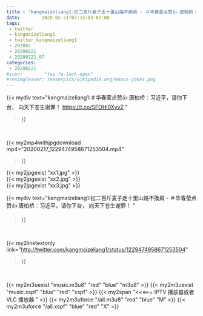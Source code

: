 ```yaml
---
title : "kangmaizeliang1:扛二百斤麦子走十里山路不換肩 - ＃华春莹点赞👍 唐柏桥：习近平，请你下台， 向天下苍生谢罪！ "
date:        2020-02-21T07:15:03-07:00
tags:
 - twitter
 - kangmaizeliang1
 - twitter_kangmaizeliang1
 - 202002
 - 20200221
 - 20200221_07
categories:
 - 20200221
#icon:        "fas fa-lock-open"
#resImgTeaser: teaserpics/wikipedia.org/emacs-jokes.png
---
```


{{< mydiv text="kangmaizeliang1:＃华春莹点赞👍 唐柏桥：习近平，请你下台， 向天下苍生谢罪！ https://t.co/SFOHl0XyvZ "
>}}
<br>


{{< my2mp4withjpgdownload mp4="20200217_1229474958671253504.mp4"
>}}

{{< my2jpgexist "xx1.jpg" >}}<br>
{{< my2jpgexist "xx2.jpg" >}}<br>
{{< my2jpgexist "xx3.jpg" >}}<br>



{{< mydiv text="kangmaizeliang1:扛二百斤麦子走十里山路不換肩 - ＃华春莹点赞👍 唐柏桥：习近平，请你下台， 向天下苍生谢罪！ "
>}}
<br>

{{< my2linktextonly link="http://twitter.com/kangmaizeliang1/status/1229474958671253504"
>}}


<br>

{{< my2m3uexist "music.m3u8" "red"  "blue" "m3u8" >}} {{< my2m3uexist "music.xspf" "blue" "red"  "xspf" >}} {{< my2span "<<<=== IPTV 播放器或者 VLC 播放器 " >}} {{< my2m3uforce "/all.m3u8" "red"  "blue" "M" >}} {{< my2m3uforce "/all.xspf" "blue" "red"  "X" >}} 
